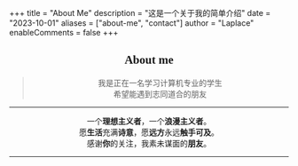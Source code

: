 +++
title = "About Me"
description = "这是一个关于我的简单介绍"
date = "2023-10-01"
aliases = ["about-me", "contact"]
author = "Laplace"
enableComments = false
+++

<h2 align="center"><font face="Times New Roman">About me</font></h2>

<blockquote align="center">
我是正在一名学习计算机专业的学生<br>
希望能遇到志同道合的朋友<br>
</blockquote>

---

<p align="center"><font face="站酷文艺体">
一个<strong>理想主义者</strong>，一个<strong>浪漫主义者</strong>。<br>
愿<strong>生活</strong>充满<strong>诗意</strong>，愿<strong>远方</strong>永远<strong>触手可及</strong>。<br>
感谢<strong>你</strong>的关注，我素未谋面的<strong>朋友</strong>。<br>
</font>
</p>

---

